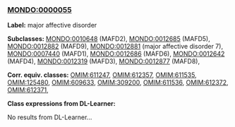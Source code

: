 
### [MONDO:0000055](http://purl.obolibrary.org/obo/MONDO_0000055)
**Label:** major affective disorder

**Subclasses:** [MONDO:0010648](http://purl.obolibrary.org/obo/MONDO_0010648) (MAFD2), [MONDO:0012685](http://purl.obolibrary.org/obo/MONDO_0012685) (MAFD5), [MONDO:0012882](http://purl.obolibrary.org/obo/MONDO_0012882) (MAFD9), [MONDO:0012881](http://purl.obolibrary.org/obo/MONDO_0012881) (major affective disorder 7), [MONDO:0007440](http://purl.obolibrary.org/obo/MONDO_0007440) (MAFD1), [MONDO:0012686](http://purl.obolibrary.org/obo/MONDO_0012686) (MAFD6), [MONDO:0012642](http://purl.obolibrary.org/obo/MONDO_0012642) (MAFD4), [MONDO:0012319](http://purl.obolibrary.org/obo/MONDO_0012319) (MAFD3), [MONDO:0012877](http://purl.obolibrary.org/obo/MONDO_0012877) (MAFD8), 

**Corr. equiv. classes:** [OMIM:611247](http://purl.obolibrary.org/obo/OMIM_611247), [OMIM:612357](http://purl.obolibrary.org/obo/OMIM_612357), [OMIM:611535](http://purl.obolibrary.org/obo/OMIM_611535), [OMIM:125480](http://purl.obolibrary.org/obo/OMIM_125480), [OMIM:609633](http://purl.obolibrary.org/obo/OMIM_609633), [OMIM:309200](http://purl.obolibrary.org/obo/OMIM_309200), [OMIM:611536](http://purl.obolibrary.org/obo/OMIM_611536), [OMIM:612372](http://purl.obolibrary.org/obo/OMIM_612372), [OMIM:612371](http://purl.obolibrary.org/obo/OMIM_612371), 

**Class expressions from DL-Learner:**

No results from DL-Learner...



